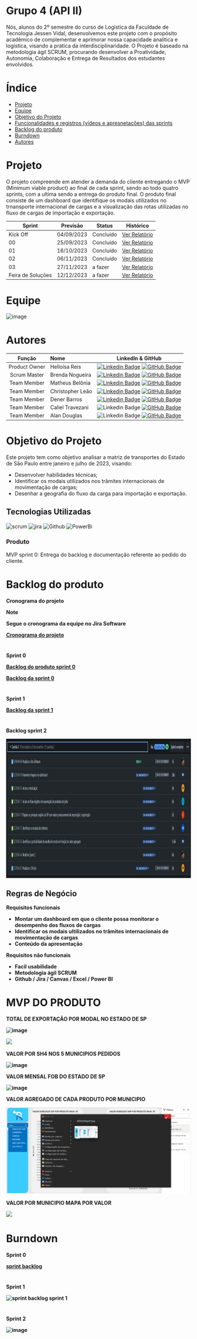 # Grupo 4 (API II) 

Nós, alunos do 2º semestre do curso de Logística da Faculdade de Tecnologia Jessen Vidal, desenvolvemos este projeto com o propósito acadêmico de complementar e aprimorar nossa capacidade analítica e logística, visando a prática da interdisciplinaridade. O Projeto é baseado na metodologia ágil SCRUM, procurando desenvolver a Proatividade, Autonomia, Colaboração e Entrega de Resultados dos estudantes envolvidos.

# Índice

* [Projeto](#Projeto)
* [Equipe](#equipe)
* [Objetivo do Projeto](#objetivo-do-projeto)
* [Funcionalidades e registros (vídeos e apresnetações) das sprints](#uncionalidades-e-registros-(vídeos-e-apresnetações)-das-sprints)
* [Backlog do produto](#Backlog-do-produto)
* [Burndown](#Burndown)
* [Autores](#autores)

# Projeto
O projeto compreende em atender a demanda do cliente entregando o MVP (Minimum viable product) ao final de cada sprint, sendo ao todo quatro sprints, com a ultima sendo a entrega do produto final.
O produto final consiste de um dashboard que identifique os modais utilizados no trnansporte internacional de cargas e a visualização das rotas utilizadas no fluxo de cargas de importação e exportação.
 
Sprint | Previsão | Status| Histórico|
|------|--------|------|--------|
|Kick Off | 04/09/2023 | Concluído| [Ver Relatório](https://fatecspgov.sharepoint.com/:p:/r/sites/Section_PLG002.A994.N.074.146.20232/Material%20de%20Aula/Kick-off%20API%202N.pptx?d=w5ac37fd2cf0d4a77b3837f72f2f03dd4&csf=1&web=1&e=f4wPfU) | 
|00| 25/09/2023  |Concluído| [Ver Relatório](https://fatecspgov.sharepoint.com/:w:/r/sites/API-G4/_layouts/15/Doc.aspx?sourcedoc=%7B69BDB881-B746-42DC-BDBD-D5BF410FCC27%7D&file=relatorio%200.docx&action=default&mobileredirect=true) | 
|01|  16/10/2023 | Concluído |[Ver Relatório](https://teams.microsoft.com/_#/pdf/viewer/teamsSdk/https:~2F~2Ffatecspgov.sharepoint.com~2Fsites~2FAPI-G4~2FShared%20Documents~2FGeneral~2FRelatorio%201%20.pdf?threadId=19:dmrDIGmxHgb4_AjL_d0NuzrJW9V_IrUPQp6pdmAFF201@thread.tacv2&subEntityId=%257B%2522viewParams%2522%253A%2522id%253D%25252Fsites%25252FAPI%25252DG4%25252FShared%252520Documents%25252FGeneral%2526listurl%253D%25252Fsites%25252FAPI%25252DG4%25252FShared%252520Documents%2526viewid%253D8c9ff52d%25252D24cd%25252D4431%25252Da5a7%25252Def663efaa32f%2522%257D&baseUrl=https:~2F~2Ffatecspgov.sharepoint.com~2Fsites~2FAPI-G4&fileId=ddc63569-ffd6-4652-b4fb-1483c7a0cb83&ctx=openFilePreview&viewerAction=view) | 
|02| 06/11/2023  | Concluído |[Ver Relatório](https://github.com/Matheus-Belonia/ProjetoAPI2/blob/main/Relat%C3%B3rio%20-%20Sprint%202.docx) | 
|03| 27/11/2023  |a fazer |[Ver Relatório]()  | 
|Feira de Soluções|12/12/2023 |a fazer |[Ver Relatório]() | 

# Equipe
![image](https://github.com/Matheus-Belonia/ProjetoAPI2/blob/38c0995f31244be7650be8196f5ba684b233500b/WhatsApp%20Image%202023-09-22%20at%2014.00.56.jpeg)

# Autores
|    Função     | Nome                                  |                                                                                                                                                      LinkedIn & GitHub                                                                                                                                                      |
| :-----------: | :------------------------------------ | :-------------------------------------------------------------------------------------------------------------------------------------------------------------------------------------------------------------------------------------------------------------------------------------------------------------------------: |
| Product Owner |   Helloísa Reis  |       [![Linkedin Badge](https://img.shields.io/badge/Linkedin-blue?style=flat-square&logo=Linkedin&logoColor=white)](https://www.linkedin.com/in/helloisareis/) [![GitHub Badge](https://img.shields.io/badge/GitHub-111217?style=flat-square&logo=github&logoColor=white)](https://github.com/helloisachinaide) |
| Scrum Master  |  Brenda Nogueira  |          [![Linkedin Badge](https://img.shields.io/badge/Linkedin-blue?style=flat-square&logo=Linkedin&logoColor=white)](https://www.linkedin.com/in/brenda-nogueira-8a61b61a2/) [![GitHub Badge](https://img.shields.io/badge/GitHub-111217?style=flat-square&logo=github&logoColor=white)](https://github.com/hexagonlogistic) |
| Team Member   |  Matheus Belônia  |          [![Linkedin Badge](https://img.shields.io/badge/Linkedin-blue?style=flat-square&logo=Linkedin&logoColor=white)](https://br.linkedin.com/in/matheus-bel%C3%B4nia-paix%C3%A3o-4b817225a) [![GitHub Badge](https://img.shields.io/badge/GitHub-111217?style=flat-square&logo=github&logoColor=white)](https://github.com/Matheus-Belonia) |
|  Team Member  |  Christopher Leão  |         [![Linkedin Badge](https://img.shields.io/badge/Linkedin-blue?style=flat-square&logo=Linkedin&logoColor=white)](https://www.linkedin.com/in/christopher-le%C3%A3o-1953871a9/) [![GitHub Badge](https://img.shields.io/badge/GitHub-111217?style=flat-square&logo=github&logoColor=white)](https://github.com/chrisleao)  |
|  Team Member  |  Dener Barros |           [![Linkedin Badge](https://img.shields.io/badge/Linkedin-blue?style=flat-square&logo=Linkedin&logoColor=white)](https://www.linkedin.com/in/dener-barros-4114739b/) [![GitHub Badge](https://img.shields.io/badge/GitHub-111217?style=flat-square&logo=github&logoColor=white)](https://github.com/dener92) |
|  Team Member  |  Caliel Travezani  |                   ![Linkedin Badge](https://img.shields.io/badge/Linkedin-blue?style=flat-square&logo=Linkedin&logoColor=white) [![GitHub Badge](https://img.shields.io/badge/GitHub-111217?style=flat-square&logo=github&logoColor=white)](https://github.com/Calszika2001) |
|  Team Member  | Alan Douglas |               ![Linkedin Badge](https://img.shields.io/badge/Linkedin-blue?style=flat-square&logo=Linkedin&logoColor=white) [![GitHub Badge](https://img.shields.io/badge/GitHub-111217?style=flat-square&logo=github&logoColor=white)](https://github.com/AlanDouglas701) |



# Objetivo do Projeto
Este projeto tem como objetivo analisar a matriz de transportes do Estado de São Paulo entre janeiro e julho de 2023, visando:
* Desenvolver habilidades técnicas;
* Identificar os modais utilizados nos trâmites internacionais de movimentação de cargas;
* Desenhar a geografia do fluxo da carga para importação e exportação.


## Tecnologias Utilizadas
<div>
  <img align="center" alt="scrum" heigh="50" width="70" src="https://miro.medium.com/v2/resize:fit:400/0*KpzqUReoWU_DEwb5.png">
  <img align="center" alt="jira" heigh="150" width="170" src="https://logos-world.net/wp-content/uploads/2021/02/Jira-Logo.png">
  <img align="center" alt="Github" heigh="50" width="100" src="https://1000logos.net/wp-content/uploads/2021/05/GitHub-logo.png">
  <img align="center" alt="PowerBi" heigh="50" width="130" src="https://seeklogo.com/images/P/power-bi-microsoft-logo-E4FC8DE4A9-seeklogo.com.png">
</div>

  ### Produto 
 MVP sprint 0:  Entrega do backlog e documentação referente ao pedido do cliente. 

# Backlog do produto

<b>Cronograma do projeto<b>
>[!NOTE]
> Segue o cronograma da equipe no Jira Software
<p>
 
 [Cronograma do projeto](https://projeto2sem.atlassian.net/jira/software/projects/SCRUM/boards/1/backlog)
</p>


#

<b>Sprint 0<b>

 [Backlog do produto sprint 0](https://github.com/Matheus-Belonia/ProjetoAPI2/blob/main/.img/C%C3%B3pia%20de%201.png)

<p>

 [Backlog da sprint 0](https://github.com/Matheus-Belonia/ProjetoAPI2/blob/main/.img/1%20(1).png)

 </p>

#

<b>Sprint 1<b>

<p>
 
 [Backlog da sprint 1](https://github.com/Matheus-Belonia/ProjetoAPI2/blob/main/.img/Backlog%20Sprint%201.png)
</p>


#

Backlog sprint 2
<div align='left'> 
  <p>
   <img align='center' alt='backlog_sprint2' height='380' width='1680' src='.img/Backlog sprint 2.png'>
  </p>
</div>

Regras de Negócio
- 

Requisitos funcionais 
- Montar um dashboard em que o cliente possa monitorar o desempenho dos fluxos de cargas
- Identificar os modais ultilizados no trâmites internacionais de movimentação de cargas
- Conteúdo da apresentação   

  
Requisitos não funcionais
- Facil usabilidade
- Metodologia ágil SCRUM
- Github / Jira / Canvas / Excel / Power BI

# MVP DO PRODUTO 
<p>
TOTAL DE EXPORTAÇÃO POR MODAL NO ESTADO DE SP
</p>

![image](https://github.com/Matheus-Belonia/ProjetoAPI2/assets/128005852/36432025-7dae-44ff-866a-9badf9a6c2c6)


![](https://github.com/Matheus-Belonia/ProjetoAPI2/blob/main/att.pbx.gif)

<p>
VALOR POR SH4 NOS 5 MUNICIPIOS PEDIDOS
</p>

![image](https://github.com/Matheus-Belonia/ProjetoAPI2/assets/128005852/7712677d-a7d8-4f53-9cd0-b8bcb5a071c7)


<p>
VALOR MENSAL FOB DO ESTADO DE SP
</p>


![image](https://github.com/Matheus-Belonia/ProjetoAPI2/assets/128005852/1767dc58-79a3-454a-8c04-5344d3ba92ac)

<p>
VALOR AGREGADO DE CADA PRODUTO POR MUNICIPIO
</p>

![](att.pbx2.gif)

<p>
VALOR POR MUNICIPIO MAPA POR VALOR
</p>

![](PBIDesktop_pgYm6q176p.gif)
# Burndown
<p>
Sprint 0
</p>

[sprint backlog](https://raw.githubusercontent.com/Matheus-Belonia/ProjetoAPI2/main/.img/burndown.png)

#
<p>
Sprint 1
</p>

![sprint backlog sprint 1](https://github.com/Matheus-Belonia/ProjetoAPI2/blob/main/.img/burndown_sprint_1.png)

#
<p>
Sprint 2
</p>

![image](https://github.com/Matheus-Belonia/ProjetoAPI2/assets/128005852/99aefb10-49df-4839-9ac3-82bce6dfe6aa)
